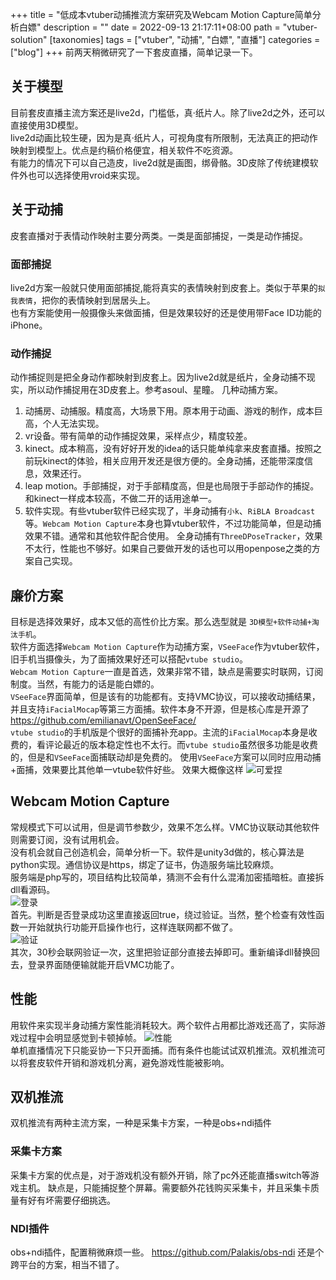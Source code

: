 +++
title = "低成本vtuber动捕推流方案研究及Webcam Motion Capture简单分析白嫖"
description = ""
date = 2022-09-13 21:17:11+08:00
path = "vtuber-solution"
[taxonomies]
tags = ["vtuber", "动捕", "白嫖", "直播"]
categories = ["blog"]
+++
前两天稍微研究了一下套皮直播，简单记录一下。
<!-- more -->
## 关于模型
目前套皮直播主流方案还是live2d，门槛低，真·纸片人。除了live2d之外，还可以直接使用3D模型。  
live2d动画比较生硬，因为是真·纸片人，可视角度有所限制，无法真正的把动作映射到模型上。优点是约稿价格便宜，相关软件不吃资源。  
有能力的情况下可以自己造皮，live2d就是画图，绑骨骼。3D皮除了传统建模软件外也可以选择使用vroid来实现。

## 关于动捕
皮套直播对于表情动作映射主要分两类。一类是面部捕捉，一类是动作捕捉。

### 面部捕捉
live2d方案一般就只使用面部捕捉,能将真实的表情映射到皮套上。类似于苹果的`拟我表情`，把你的表情映射到居居头上。  
也有方案能使用一般摄像头来做面捕，但是效果较好的还是使用带Face ID功能的iPhone。  

### 动作捕捉
动作捕捉则是把全身动作都映射到皮套上。因为live2d就是纸片，全身动捕不现实，所以动作捕捉用在3D皮套上。参考asoul、星瞳。
几种动捕方案。

1. 动捕房、动捕服。精度高，大场景下用。原本用于动画、游戏的制作，成本巨高，个人无法实现。
2. vr设备。带有简单的动作捕捉效果，采样点少，精度较差。
3. kinect。成本稍高，没有好好开发的idea的话只能单纯拿来皮套直播。按照之前玩kinect的体验，相关应用开发还是很方便的。全身动捕，还能带深度信息，效果还行。
4. leap motion。手部捕捉，对于手部精度高，但是也局限于手部动作的捕捉。和kinect一样成本较高，不做二开的话用途单一。
5. 软件实现。有些vtuber软件已经实现了，半身动捕有`小k`、`RiBLA Broadcast`等。`Webcam Motion Capture`本身也算vtuber软件，不过功能简单，但是动捕效果不错。通常和其他软件配合使用。  全身动捕有`ThreeDPoseTracker`，效果不太行，性能也不够好。如果自己要做开发的话也可以用openpose之类的方案自己实现。

## 廉价方案
目标是选择效果好，成本又低的高性价比方案。那么选型就是 `3D模型+软件动捕+淘汰手机`。  
软件方面选择`Webcam Motion Capture`作为动捕方案，`VSeeFace`作为vtuber软件，旧手机当摄像头，为了面捕效果好还可以搭配`vtube studio`。  
`Webcam Motion Capture`一直是首选，效果非常不错，缺点是需要实时联网，订阅制度。当然，有能力的话是能白嫖的。  
`VSeeFace`界面简单，但是该有的功能都有。支持VMC协议，可以接收动捕结果，并且支持`iFacialMocap`等第三方面捕。软件本身不开源，但是核心库是开源了 https://github.com/emilianavt/OpenSeeFace/  
`vtube studio`的手机版是个很好的面捕补充app。主流的`iFacialMocap`本身是收费的，看评论最近的版本稳定性也不太行。而`vtube studio`虽然很多功能是收费的，但是和`VSeeFace`面捕联动却是免费的。
使用`VSeeFace`方案可以同时应用动捕+面捕，效果要比其他单一vtube软件好些。
效果大概像这样
![可爱捏](0.png)

## Webcam Motion Capture
常规模式下可以试用，但是调节参数少，效果不怎么样。VMC协议联动其他软件则需要订阅，没有试用机会。  
没有机会就自己创造机会，简单分析一下。软件是unity3d做的，核心算法是python实现。通信协议是https，绑定了证书，伪造服务端比较麻烦。  
服务端是php写的，项目结构比较简单，猜测不会有什么混淆加密插暗桩。直接拆dll看源码。  
![登录](1.png)  
首先。判断是否登录成功这里直接返回true，绕过验证。当然，整个检查有效性函数一开始就执行功能开启操作也行，这样连联网都不做了。  
![验证](2.png)  
其次，30秒会联网验证一次，这里把验证部分直接去掉即可。重新编译dll替换回去，登录界面随便输就能开启VMC功能了。

## 性能
用软件来实现半身动捕方案性能消耗较大。两个软件占用都比游戏还高了，实际游戏过程中会明显感觉到卡顿掉帧。
![性能](3.png)  
单机直播情况下只能妥协一下只开面捕。而有条件也能试试双机推流。双机推流可以将套皮软件开销和游戏机分离，避免游戏性能被影响。

## 双机推流
双机推流有两种主流方案，一种是采集卡方案，一种是obs+ndi插件

### 采集卡方案
采集卡方案的优点是，对于游戏机没有额外开销，除了pc外还能直播switch等游戏主机。
缺点是，只能捕捉整个屏幕。需要额外花钱购买采集卡，并且采集卡质量有好有坏需要仔细挑选。

### NDI插件
obs+ndi插件，配置稍微麻烦一些。 https://github.com/Palakis/obs-ndi 
还是个跨平台的方案，相当不错了。
